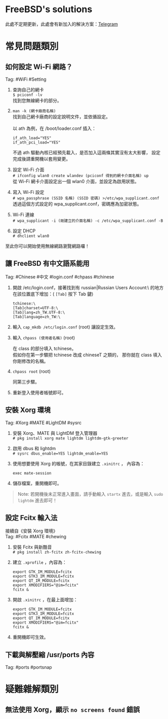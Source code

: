 # FreeBSD's solutions
此處不定期更新，此處會有新加入的解決方案：[Telegram](https://t.me/joinchat/AAAAAE4fEBbZSpfeyuuE0Q)

# 常見問題類別
## 如何設定 Wi-Fi 網路？
Tag: #WiFi #Setting

1. 查詢自己的網卡<br>
   `$ pciconf -lv` <br>
   找到您無線網卡的部分。

2. `man -k (網卡廠商名稱)` <br>
   找到自己網卡廠商的設定說明文件，並依循設定。<br>
   <br>
   以 ath 為例，在 /boot/loader.conf 插入：<br>

   ```
   if_ath_load="YES"
   if_ath_pci_load="YES"
   ```

   不過 ath 驅動內核已經預先載入，是否加入這兩條其實沒有太大影響，
   設定完成後請重開機以套用變更。

3. 設定 Wi-Fi 介面<br>
   `# ifconfig wlan0 create wlandev (pciconf 得到的網卡介面名稱) up`
   <br>
   從 Wi-Fi 網卡介面設定出一個 wlan0 介面，並設定為啟用狀態。

4. 寫入 Wi-Fi 設定<br>
   `# wpa_passphrase (SSID 名稱) (SSID 密碼) >/etc/wpa_supplicant.conf`
   <br>
   透過這個方式設定的 wpa_supplicant.conf，密碼應為加密狀態。

5. Wi-Fi 連線<br>
   `# wpa_supplicant -i (剛建立的介面名稱) -c /etc/wpa_supplicant.conf -B`

6. 設定 DHCP<br>
   `# dhclient wlan0`

至此你可以開始使用無線網路瀏覽網路囉！

## 讓 FreeBSD 有中文語系能用
Tag: #Chinese #中文 #login.conf #chpass #tchinese

1. 開啟 /etc/login.conf，接著找到有 russian|Russian Users Account:\ 的地方<br>
   在該位置底下增加：( `[Tab]` 按下 Tab 鍵)

   ```
   tchinese:\
   [Tab]charset=UTF-8:\
   [Tab]lang=zh_TW.UTF-8:\
   [Tab]language=zh_TW:\
   ```

2. 輸入 `cap_mkdb /etc/login.conf` (root) 讓設定生效。

3. 輸入 `chpass (使用者名稱)` (root)

   在 class 的部分填入 tchinese。<br>
   假如你在第一步驟把 tchinese 改成 chineseT 之類的，
   那你就在 class 填入你剛修改的名稱。

4. `chpass root` (root)
   
   同第三步驟。

5. 重新登入使用者帳號即可。

## 安裝 Xorg 環境
Tag: #Xorg #MATE #LightDM #sysrc

1. 安裝 Xorg、MATE 與 LightDM 登入管理器<br>
   `# pkg install xorg mate lightdm lightdm-gtk-greeter`

2. 啟用 dbus 和 lightdm<br>
   `# sysrc dbus_enable=YES lightdm_enable=YES`

3. 使用想要使用 Xorg 的帳號，在其家目錄建立 `.xinitrc` ，
   內容為：<br>

   ```
   exec mate-session
   ```

4. 儲存檔案，重開機即可。

> Note: 若開機後未正常進入畫面，請手動輸入 `startx` 進去，或是輸入
> `sudo lightdm` 進去即可！

## 設定 Fcitx 輸入法
接續自《安裝 Xorg 環境》<br/>
Tag: #Fcitx #MATE #chewing

1. 安裝 Fcitx 與新酷音<br>
   `# pkg install zh-fcitx zh-fcitx-chewing`

2. 建立 `.xprofile` ，內容為：<br>
   ```
   export GTK_IM_MODULE=fcitx
   export GTK3_IM_MODULE=fcitx
   export QT_IM_MODULE=fcitx
   export XMODIFIERS="@im=fcitx"
   fcitx &
   ```

3. 開啟 `.xinitrc` ，在最上面增加：<br>
   ```
   export GTK_IM_MODULE=fcitx
   export GTK3_IM_MODULE=fcitx
   export QT_IM_MODULE=fcitx
   export XMODIFIERS="@im=fcitx"
   fcitx &
   ```

4. 重開機即可生效。

## 下載與解壓縮 /usr/ports 內容
Tag: #ports #portsnap

# 疑難雜解類別
## 無法使用 Xorg，顯示 `no screens found` 錯誤


